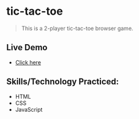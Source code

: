 # tic-tac-toe
> This is a 2-player tic-tac-toe browser game. 
## Live Demo
- [Click here](https://yamakenth.github.io/tic-tac-toe/)
## Skills/Technology Practiced:
- HTML
- CSS
- JavaScript